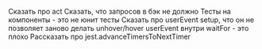 Сказать про act
Сказать, что запросов в бэк не должно
Тесты на компоненты - это не юнит тесты
Сказать про userEvent setup, что он не позволяет заново делать unhover/hover
userEvent внутри waitFor - это плохо
Рассказать про jest.advanceTimersToNextTimer